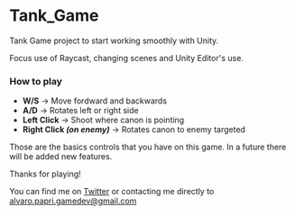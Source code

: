 # Tank_Game
Tank Game project to start working smoothly with Unity.

Focus use of Raycast, changing scenes and Unity Editor's use.

### How to play

- **W/S** -> Move fordward and backwards
- **A/D** -> Rotates left or right side
- **Left Click** -> Shoot where canon is pointing
- **Right Click _(on enemy)_** -> Rotates canon to enemy targeted

Those are the basics controls that you have on this game. In a future there will be added new features.

Thanks for playing!

You can find me on [Twitter](https://twitter.com/AlvaroPapri) or contacting me directly to alvaro.papri.gamedev@gmail.com